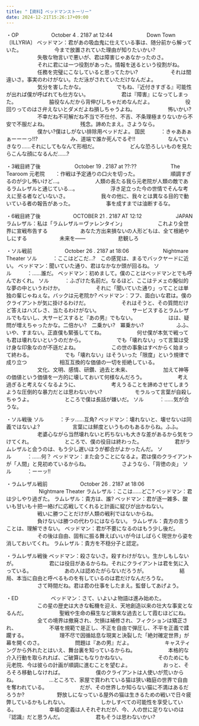 ```yaml
---
title: "【資料】ベッドマンストーリー"
date: 2024-12-21T15:26:17+09:00
---
```

・OP
　　　　　　October 4 . 2187 at 12:44
　　　　　　 Down Town〔ILLYRIA〕
ベッドマン：君があの吸血鬼に仕えている事は、随分前から解っていた。
　　　　　　今まで放置されていた理由が知りたいかい?
　　　　　　失敬な物言いで悪いが、君は障害じゃあなかったのさ。
　　　　　　それに君には一つ役割があった。情報を送るという役割がね。
　　　　　　任務を完璧にこなしていると思ってたかい?
　　　　　　それは間違いさ。事実のわけがない。ただ泳がされていただけなんだよ。
　　　　　　気分を害したかな。
　　　　　　でもね、『近付きすぎる』可能性が出れば僕が呼ばれても仕方ない。
　　　　　　君は『障害』になってしまった。
　　　　　　脇役なんだから背伸びしちゃだめなんだよ。
　　　　　　役回りってのはさ弁えないとダメだよね損しちゃうよね。
　　　　　　怖いかい?
　　　　　　不幸だね不可解だね不当で不仕付、不吉、不条理極まりないから不安で不服だよね。
　　　　　　残念。諦めたまえ。さようなら。
　　　　　　僕かい?僕はしがない排除用ベッドだよ。
国民　　　：きゃああぁぁーーーっ!!?
　　　　　　み、道端で誰か死んでるぞ!!
　　　　　　なんでいきなり……それにしてもなんて形相だ。
　　　　　　どんな恐ろしいものを見たらこんな顔になるんだ……?

・3戦目終了後
　　　　　　 October 19 . 2187 at ??:??
　　　　　　 The Tearoom
元老院　　：作戦は予定通りの口火を切った。
　　　　　　順調すぎるのが少し怖いけど…。
　　　　　　人類の長たる我ら元老院が人類の敵であるラムレザルと通じている…。
　　　　　　浮き足立った今の世情でそんな考えに至る者などいないさ。
　　　　　　我々の他に、我々とは異なる目的で動いている者の報告があった。
　　　　　　事を成すまでは油断するな。

・6戦目終了後
　　　　　　OCTOBER 21 . 2187 AT 12:12
　　　　　　 JAPAN
ラムレザル：私は「ラムレザル＝ヴァレンタイン」
　　　　　　これより全世界に宣戦布告する
　　　　　　あなた方出来損ないの人形どもは、全て根絶やしにする
　　　　　　未来を――
　　　　　　悲観しろ

・ソル戦前
　　　　　　October 26 . 2187 at 18:06
　　　　　　 Nightmare Theater
ソル　　　：ここはどこだ…?　この感覚は、まるでバックヤードに近い。
ベッドマン：聞いていた通り、君はなかなか頭が回るね。
ソル　　　：……誰だ。
ベッドマン：初めまして。僕のことはベッドマンとでも呼んでおくれ。
ソル　　　：ふざけた名前だ。なるほど、ここはテメェの擬似的な夢の中というわけか。
　　　　　　それに「聞いていた通り」ってことは単独の輩じゃねぇな。バックは元老院か?
ベッドマン：フフ、面白いな君は。僕のクライアントが気に掛けるわけだ。
　　　　　　それはそうと、その質問だけど答えはハズレさ、当たるわけがない。
　　　　　　サービスするとラムレザルでもないし、大サービスすると『あの男』でもない。
　　　　　　はは、疑問が増えちゃったかな。二倍かい?　二乗かい?　冪乗かい?
　　　　　　ふふ、いや、すまない。正直僕も緊張しててね。
　　　　　　何せ僕が本気で戦っても君は壊れないというのだから。
　　　　　　でも「壊れない」って言葉は受け身な印象なのが不遜だよね。
　　　　　　この世の事象はすべからく始まって終わる。
　　　　　　でも「壊れない」はそういった「限度」という規律で成り立つ
　　　　　　相互互換的な価値の一切を拒絶している。
　　　　　　文化、文明、感情、研鑽、過去と未来、
　　　　　　加えて神等の価値という価値を一方的に壊しておいて何様なんだろう。
　　　　　　考え過ぎると考えなくなるように、
　　　　　　考えうることを諦めさせてしまうような圧倒的な暴力だとは思わないかい?
　　　　　　モラルって言葉が自殺しちゃうよ。
　　　　　　ところで僕は長話が嫌いだ。
ソル　　　：……気が合うな。

・ソル戦後
ソル　　　：チッ……互角?
ベッドマン：壊れないと、壊せないは同義ではないよ?
　　　　　　言葉には鮮度というものもあるからね。ふふ。
　　　　　　老婆心ながら当然壊れないと朽ちないも大きな差があるから気をつけてくれ。
　　　　　　ところで、僕の役目は終わった。
　　　　　　君がラムレザルと会うのは、もう少し遅いほうが都合がよかったんだ。
ソル　　　：……何？
ベッドマン：また会うことになるよ。君は僕のクライアントが「人間」と見初めているからね。
　　　　　　さようなら、「背徳の炎」
ソル　　　：ーーッ!!

・ラムレザル戦前
　　　　　　October 26 . 2187 at 18:06
　　　　　　 Nightmare Theater
ラムレザル：ここは……どこ?
ベッドマン：君は少しやり過ぎた。
ラムレザル：貴方は、誰?
ベッドマン：君が逐一雑多、酸いも甘いも十把一絡げに応戦してくれると計画に綻びが出かねない。
　　　　　　戦いに勝つことだけが人類の戦利ではないからね。
　　　　　　負けないは勝つの代わりにはならない。
ラムレザル：貴方の言うことは、理解できない。
ベッドマン：君が不要になるのはもう少し後だ。
　　　　　　その後は自由、固有に振る舞えばいいが今はしばらく現世から姿を消しておいてくれ。
ラムレザル：貴方を不穏分子と認定。


・ラムレザル戦後
ベッドマン：殺さないさ。殺すわけがない。生かしもしないが。
　　　　　　君には役目があるからね。それにクライアントは君を気に入っている。
　　　　　　あの人は認めたがらないだろうが。
　　　　　　結局、本当に自由と呼べるものを有しているのは君だけなんだろうな。
　　　　　　さて時間だね。君は君の仕事をしたまえ。監督してあげよう。

・ED　　　　　　
ベッドマン：さて、いよいよ物語は進み始めた。
　　　　　　この星の歴史は大きな転機を迎え、天地創造以来の壮大な事変となるんだ。
　　　　　　聖戦や生命の蘇生など瑣末な過去として霞むほどにね。
　　　　　　全ての境界は撤廃され、欠損は補修され、フィクションは矯正され、
　　　　　　不堪を規範で是正し、不正を自由で弾圧し、不平を正義で蹂躙する。
　　　　　　理不尽で因循姑息な現実と決裂した「絶対確定世界」が幕を開くのさ。
　　　　　　問題は『あの男』だよ。
　　　　　　キャスティングから外れたとはいえ、舞台裏を知っているからね。
　　　　　　本格的な介入行動を取られれば、ご破算にもなりかねない。
　　　　　　そのためにも元老院、今は彼らの計画が順調に進むことを望むよ。
　　　　　　おっと、そろそろ移動しなければ。
　　　　　　僕のクライアントは人使いが荒いからね。
　　　　　　…ところで、家屋で買われている猫は狭い箱庭の世界で自由を奪われている。
　　　　　　だが、その世界しか知らない猫に不満はあるだろうか?
　　　　　　野放しになっている屋外の猫は生きるための戦いで日々疲弊しているかもしれない。
　　　　　　しかしすべての可能性を享受している。
　　　　　　幸福の定義は人それぞれだが、今、人の世に足りないのは『認識』だと思うんだ。
　　　　　　君もそうは思わないかい?
